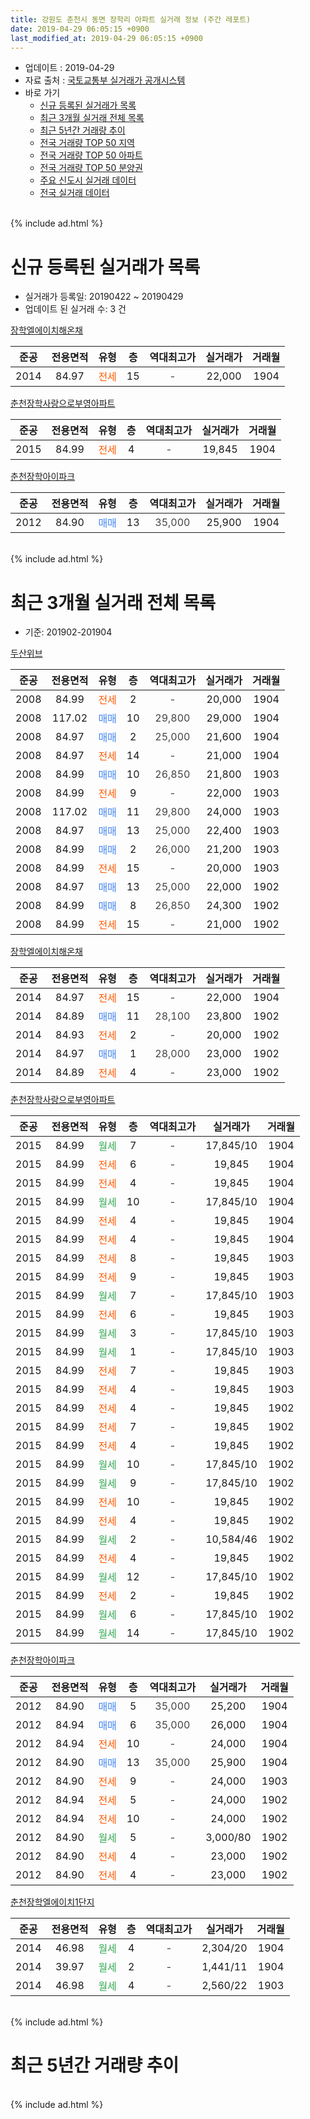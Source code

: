 ```yaml
---
title: 강원도 춘천시 동면 장학리 아파트 실거래 정보 (주간 레포트)
date: 2019-04-29 06:05:15 +0900
last_modified_at: 2019-04-29 06:05:15 +0900
---
```


* 업데이트 : 2019-04-29
* 자료 출처 : [국토교통부 실거래가 공개시스템](http://rt.molit.go.kr)
* 바로 가기
    * [신규 등록된 실거래가 목록](#신규-등록된-실거래가-목록)
    * [최근 3개월 실거래 전체 목록](#최근-3개월-실거래-전체-목록)
    * [최근 5년간 거래량 추이](#최근-5년간-거래량-추이)
    * [전국 거래량 TOP 50 지역](https://inasie.github.io/apt-trade-info/최근-3개월-전국에서-가장-거래가-많이-발생한-지역)
    * [전국 거래량 TOP 50 아파트](https://inasie.github.io/apt-trade-info/최근-3개월-전국에서-가장-거래가-많이-발생한-아파트)
    * [전국 거래량 TOP 50 분양권](https://inasie.github.io/apt-trade-info/최근-3개월-전국에서-가장-거래가-많이-발생한-분양권)
    * [주요 신도시 실거래 데이터](https://inasie.github.io/apt-trade-info/주요-신도시)
    * [전국 실거래 데이터](https://inasie.github.io/apt-trade-info/전국)
<br>
{% include ad.html %}
<br>

# 신규 등록된 실거래가 목록
* 실거래가 등록일: 20190422 ~ 20190429
* 업데이트 된 실거래 수: 3 건


[장학엘에이치해온채](https://search.naver.com/search.naver?query=%EA%B0%95%EC%9B%90%EB%8F%84+%EC%B6%98%EC%B2%9C%EC%8B%9C+%EB%8F%99%EB%A9%B4+%EC%9E%A5%ED%95%99%EB%A6%AC+%EC%9E%A5%ED%95%99%EC%97%98%EC%97%90%EC%9D%B4%EC%B9%98%ED%95%B4%EC%98%A8%EC%B1%84)

|준공|전용면적|유형|층|역대최고가|실거래가|거래월|
|:---:|:---:|:---:|:---:|:---:|:---:|:---:|
|2014|84.97|<span style="color:#ff5a00">전세</span>|15|<span style="color:#444444">-</span>|22,000|1904|

[춘천장학사랑으로부영아파트](https://search.naver.com/search.naver?query=%EA%B0%95%EC%9B%90%EB%8F%84+%EC%B6%98%EC%B2%9C%EC%8B%9C+%EB%8F%99%EB%A9%B4+%EC%9E%A5%ED%95%99%EB%A6%AC+%EC%B6%98%EC%B2%9C%EC%9E%A5%ED%95%99%EC%82%AC%EB%9E%91%EC%9C%BC%EB%A1%9C%EB%B6%80%EC%98%81%EC%95%84%ED%8C%8C%ED%8A%B8)

|준공|전용면적|유형|층|역대최고가|실거래가|거래월|
|:---:|:---:|:---:|:---:|:---:|:---:|:---:|
|2015|84.99|<span style="color:#ff5a00">전세</span>|4|<span style="color:#444444">-</span>|19,845|1904|

[춘천장학아이파크](https://search.naver.com/search.naver?query=%EA%B0%95%EC%9B%90%EB%8F%84+%EC%B6%98%EC%B2%9C%EC%8B%9C+%EB%8F%99%EB%A9%B4+%EC%9E%A5%ED%95%99%EB%A6%AC+%EC%B6%98%EC%B2%9C%EC%9E%A5%ED%95%99%EC%95%84%EC%9D%B4%ED%8C%8C%ED%81%AC)

|준공|전용면적|유형|층|역대최고가|실거래가|거래월|
|:---:|:---:|:---:|:---:|:---:|:---:|:---:|
|2012|84.90|<span style="color:#4285f3">매매</span>|13|<span style="color:#444444">35,000</span>|25,900|1904|


<br>
{% include ad.html %}
<br>

# 최근 3개월 실거래 전체 목록
* 기준: 201902-201904


[두산위브](https://search.naver.com/search.naver?query=%EA%B0%95%EC%9B%90%EB%8F%84+%EC%B6%98%EC%B2%9C%EC%8B%9C+%EB%8F%99%EB%A9%B4+%EC%9E%A5%ED%95%99%EB%A6%AC+%EB%91%90%EC%82%B0%EC%9C%84%EB%B8%8C)

|준공|전용면적|유형|층|역대최고가|실거래가|거래월|
|:---:|:---:|:---:|:---:|:---:|:---:|:---:|
|2008|84.99|<span style="color:#ff5a00">전세</span>|2|<span style="color:#444444">-</span>|20,000|1904|
|2008|117.02|<span style="color:#4285f3">매매</span>|10|<span style="color:#444444">29,800</span>|29,000|1904|
|2008|84.97|<span style="color:#4285f3">매매</span>|2|<span style="color:#444444">25,000</span>|21,600|1904|
|2008|84.97|<span style="color:#ff5a00">전세</span>|14|<span style="color:#444444">-</span>|21,000|1904|
|2008|84.99|<span style="color:#4285f3">매매</span>|10|<span style="color:#444444">26,850</span>|21,800|1903|
|2008|84.99|<span style="color:#ff5a00">전세</span>|9|<span style="color:#444444">-</span>|22,000|1903|
|2008|117.02|<span style="color:#4285f3">매매</span>|11|<span style="color:#444444">29,800</span>|24,000|1903|
|2008|84.97|<span style="color:#4285f3">매매</span>|13|<span style="color:#444444">25,000</span>|22,400|1903|
|2008|84.99|<span style="color:#4285f3">매매</span>|2|<span style="color:#444444">26,000</span>|21,200|1903|
|2008|84.99|<span style="color:#ff5a00">전세</span>|15|<span style="color:#444444">-</span>|20,000|1903|
|2008|84.97|<span style="color:#4285f3">매매</span>|13|<span style="color:#444444">25,000</span>|22,000|1902|
|2008|84.99|<span style="color:#4285f3">매매</span>|8|<span style="color:#444444">26,850</span>|24,300|1902|
|2008|84.99|<span style="color:#ff5a00">전세</span>|15|<span style="color:#444444">-</span>|21,000|1902|

[장학엘에이치해온채](https://search.naver.com/search.naver?query=%EA%B0%95%EC%9B%90%EB%8F%84+%EC%B6%98%EC%B2%9C%EC%8B%9C+%EB%8F%99%EB%A9%B4+%EC%9E%A5%ED%95%99%EB%A6%AC+%EC%9E%A5%ED%95%99%EC%97%98%EC%97%90%EC%9D%B4%EC%B9%98%ED%95%B4%EC%98%A8%EC%B1%84)

|준공|전용면적|유형|층|역대최고가|실거래가|거래월|
|:---:|:---:|:---:|:---:|:---:|:---:|:---:|
|2014|84.97|<span style="color:#ff5a00">전세</span>|15|<span style="color:#444444">-</span>|22,000|1904|
|2014|84.89|<span style="color:#4285f3">매매</span>|11|<span style="color:#444444">28,100</span>|23,800|1902|
|2014|84.93|<span style="color:#ff5a00">전세</span>|2|<span style="color:#444444">-</span>|20,000|1902|
|2014|84.97|<span style="color:#4285f3">매매</span>|1|<span style="color:#444444">28,000</span>|23,000|1902|
|2014|84.89|<span style="color:#ff5a00">전세</span>|4|<span style="color:#444444">-</span>|23,000|1902|

[춘천장학사랑으로부영아파트](https://search.naver.com/search.naver?query=%EA%B0%95%EC%9B%90%EB%8F%84+%EC%B6%98%EC%B2%9C%EC%8B%9C+%EB%8F%99%EB%A9%B4+%EC%9E%A5%ED%95%99%EB%A6%AC+%EC%B6%98%EC%B2%9C%EC%9E%A5%ED%95%99%EC%82%AC%EB%9E%91%EC%9C%BC%EB%A1%9C%EB%B6%80%EC%98%81%EC%95%84%ED%8C%8C%ED%8A%B8)

|준공|전용면적|유형|층|역대최고가|실거래가|거래월|
|:---:|:---:|:---:|:---:|:---:|:---:|:---:|
|2015|84.99|<span style="color:#34a853">월세</span>|7|<span style="color:#444444">-</span>|17,845/10|1904|
|2015|84.99|<span style="color:#ff5a00">전세</span>|6|<span style="color:#444444">-</span>|19,845|1904|
|2015|84.99|<span style="color:#ff5a00">전세</span>|4|<span style="color:#444444">-</span>|19,845|1904|
|2015|84.99|<span style="color:#34a853">월세</span>|10|<span style="color:#444444">-</span>|17,845/10|1904|
|2015|84.99|<span style="color:#ff5a00">전세</span>|4|<span style="color:#444444">-</span>|19,845|1904|
|2015|84.99|<span style="color:#ff5a00">전세</span>|4|<span style="color:#444444">-</span>|19,845|1904|
|2015|84.99|<span style="color:#ff5a00">전세</span>|8|<span style="color:#444444">-</span>|19,845|1903|
|2015|84.99|<span style="color:#ff5a00">전세</span>|9|<span style="color:#444444">-</span>|19,845|1903|
|2015|84.99|<span style="color:#34a853">월세</span>|7|<span style="color:#444444">-</span>|17,845/10|1903|
|2015|84.99|<span style="color:#ff5a00">전세</span>|6|<span style="color:#444444">-</span>|19,845|1903|
|2015|84.99|<span style="color:#34a853">월세</span>|3|<span style="color:#444444">-</span>|17,845/10|1903|
|2015|84.99|<span style="color:#34a853">월세</span>|1|<span style="color:#444444">-</span>|17,845/10|1903|
|2015|84.99|<span style="color:#ff5a00">전세</span>|7|<span style="color:#444444">-</span>|19,845|1903|
|2015|84.99|<span style="color:#ff5a00">전세</span>|4|<span style="color:#444444">-</span>|19,845|1903|
|2015|84.99|<span style="color:#ff5a00">전세</span>|4|<span style="color:#444444">-</span>|19,845|1902|
|2015|84.99|<span style="color:#ff5a00">전세</span>|7|<span style="color:#444444">-</span>|19,845|1902|
|2015|84.99|<span style="color:#ff5a00">전세</span>|4|<span style="color:#444444">-</span>|19,845|1902|
|2015|84.99|<span style="color:#34a853">월세</span>|10|<span style="color:#444444">-</span>|17,845/10|1902|
|2015|84.99|<span style="color:#34a853">월세</span>|9|<span style="color:#444444">-</span>|17,845/10|1902|
|2015|84.99|<span style="color:#ff5a00">전세</span>|10|<span style="color:#444444">-</span>|19,845|1902|
|2015|84.99|<span style="color:#ff5a00">전세</span>|4|<span style="color:#444444">-</span>|19,845|1902|
|2015|84.99|<span style="color:#34a853">월세</span>|2|<span style="color:#444444">-</span>|10,584/46|1902|
|2015|84.99|<span style="color:#ff5a00">전세</span>|4|<span style="color:#444444">-</span>|19,845|1902|
|2015|84.99|<span style="color:#34a853">월세</span>|12|<span style="color:#444444">-</span>|17,845/10|1902|
|2015|84.99|<span style="color:#ff5a00">전세</span>|2|<span style="color:#444444">-</span>|19,845|1902|
|2015|84.99|<span style="color:#34a853">월세</span>|6|<span style="color:#444444">-</span>|17,845/10|1902|
|2015|84.99|<span style="color:#34a853">월세</span>|14|<span style="color:#444444">-</span>|17,845/10|1902|


<script async src="//pagead2.googlesyndication.com/pagead/js/adsbygoogle.js"></script>
<!-- 기본 -->
<ins class="adsbygoogle"
     style="display:block"
     data-ad-client="ca-pub-2446590836940007"
     data-ad-slot="1659523306"
     data-ad-format="auto"
     data-full-width-responsive="true"></ins>
<script>
(adsbygoogle = window.adsbygoogle || []).push({});
</script>


[춘천장학아이파크](https://search.naver.com/search.naver?query=%EA%B0%95%EC%9B%90%EB%8F%84+%EC%B6%98%EC%B2%9C%EC%8B%9C+%EB%8F%99%EB%A9%B4+%EC%9E%A5%ED%95%99%EB%A6%AC+%EC%B6%98%EC%B2%9C%EC%9E%A5%ED%95%99%EC%95%84%EC%9D%B4%ED%8C%8C%ED%81%AC)

|준공|전용면적|유형|층|역대최고가|실거래가|거래월|
|:---:|:---:|:---:|:---:|:---:|:---:|:---:|
|2012|84.90|<span style="color:#4285f3">매매</span>|5|<span style="color:#444444">35,000</span>|25,200|1904|
|2012|84.94|<span style="color:#4285f3">매매</span>|6|<span style="color:#444444">35,000</span>|26,000|1904|
|2012|84.94|<span style="color:#ff5a00">전세</span>|10|<span style="color:#444444">-</span>|24,000|1904|
|2012|84.90|<span style="color:#4285f3">매매</span>|13|<span style="color:#444444">35,000</span>|25,900|1904|
|2012|84.90|<span style="color:#ff5a00">전세</span>|9|<span style="color:#444444">-</span>|24,000|1903|
|2012|84.94|<span style="color:#ff5a00">전세</span>|5|<span style="color:#444444">-</span>|24,000|1902|
|2012|84.94|<span style="color:#ff5a00">전세</span>|10|<span style="color:#444444">-</span>|24,000|1902|
|2012|84.90|<span style="color:#34a853">월세</span>|5|<span style="color:#444444">-</span>|3,000/80|1902|
|2012|84.90|<span style="color:#ff5a00">전세</span>|4|<span style="color:#444444">-</span>|23,000|1902|
|2012|84.90|<span style="color:#ff5a00">전세</span>|4|<span style="color:#444444">-</span>|23,000|1902|

[춘천장학엘에이치1단지](https://search.naver.com/search.naver?query=%EA%B0%95%EC%9B%90%EB%8F%84+%EC%B6%98%EC%B2%9C%EC%8B%9C+%EB%8F%99%EB%A9%B4+%EC%9E%A5%ED%95%99%EB%A6%AC+%EC%B6%98%EC%B2%9C%EC%9E%A5%ED%95%99%EC%97%98%EC%97%90%EC%9D%B4%EC%B9%981%EB%8B%A8%EC%A7%80)

|준공|전용면적|유형|층|역대최고가|실거래가|거래월|
|:---:|:---:|:---:|:---:|:---:|:---:|:---:|
|2014|46.98|<span style="color:#34a853">월세</span>|4|<span style="color:#444444">-</span>|2,304/20|1904|
|2014|39.97|<span style="color:#34a853">월세</span>|2|<span style="color:#444444">-</span>|1,441/11|1904|
|2014|46.98|<span style="color:#34a853">월세</span>|4|<span style="color:#444444">-</span>|2,560/22|1903|


<br>
{% include ad.html %}
<br>

# 최근 5년간 거래량 추이


<div style="width:100%;">
    <canvas id="deal_progress" height="200"></canvas>
</div>

<script>
new Chart(document.getElementById("deal_progress"), {
    type: 'line',
    data: {
        labels: ['201404','201405','201406','201407','201408','201409','201410','201411','201412','201501','201502','201503','201504','201505','201506','201507','201508','201509','201510','201511','201512','201601','201602','201603','201604','201605','201606','201607','201608','201609','201610','201611','201612','201701','201702','201703','201704','201705','201706','201707','201708','201709','201710','201711','201712','201801','201802','201803','201804','201805','201806','201807','201808','201809','201810','201811','201812','201901','201902','201903','201904'],
        datasets: [{
            label: '매매',
            pointRadius: 1,
            data: [6, 3, 1, 16, 7, 10, 22, 14, 18, 19, 24, 23, 17, 6, 6, 17, 21, 13, 12, 12, 10, 16, 8, 13, 12, 21, 18, 25, 24, 12, 19, 11, 7, 5, 5, 11, 7, 7, 7, 6, 11, 12, 9, 5, 8, 12, 2, 2, 3, 7, 4, 3, 3, 5, 4, 2, 2, 4, 4, 4, 5],
            borderColor: "rgba(255, 201, 14, 1)",
            backgroundColor: "rgba(255, 201, 14, 0.5)",
            fill: false,
            lineTension: 0
        },{
            label: '전월세',
            pointRadius: 1,
            data: [6, 10, 5, 17, 22, 14, 7, 18, 11, 12, 8, 6, 7, 8, 3, 2, 20, 15, 19, 9, 17, 11, 20, 9, 12, 8, 13, 67, 13, 33, 28, 21, 15, 22, 21, 16, 11, 10, 7, 14, 8, 23, 26, 29, 18, 19, 21, 14, 20, 13, 17, 46, 16, 27, 31, 22, 17, 27, 21, 12, 12],
            borderColor: "rgba(0, 141, 185, 1)",
            backgroundColor: "rgba(0, 141, 185, 0.5)",
            fill: false,
            lineTension: 0
        }
        ]
    },
    options: {
        responsive: true,
        title: {
            display: false
        },
        tooltips: {
            mode: 'index',
            intersect: false
        },
        hover: {
            mode: 'nearest',
            intersect: true
        },
        scales: {
            xAxes: [{
                display: true,
                scaleLabel: {
                    display: true,
                    labelString: '년/월'
                }
            }],
            yAxes: [{
                display: true,
                ticks: {
                    suggestedMin: 0,
                },
                scaleLabel: {
                    display: true,
                    labelString: '실거래 수'
                }
            }]
        }
    }
});

</script>


<br>
{% include ad.html %}
<br>

